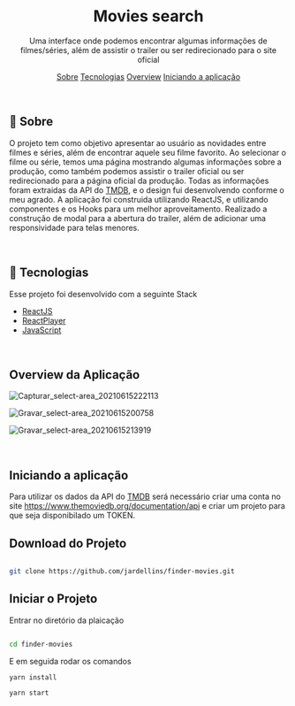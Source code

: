 <h1 align="center">
    Movies search
</h1>
<p align="center">Uma interface onde podemos encontrar algumas informações de filmes/séries, além de assistir o trailer ou ser redirecionado para o site oficial</p>

<p align="center">
 <a href="#sobre">Sobre</a> 
 <a href="#tecnologias">Tecnologias</a>
 <a href="#overview">Overview</a>
 <a href="#iniciando">Iniciando a aplicação</a>
</p>

<br/>
<a id="sobre"></a>

## :scroll: Sobre

O projeto tem como objetivo apresentar ao usuário as novidades entre filmes e séries, além de encontrar aquele seu filme favorito. Ao selecionar o filme ou série, temos uma página mostrando algumas informações sobre a produção, como também podemos assistir o trailer oficial ou ser redirecionado para a página oficial da produção. Todas as informações foram extraidas da API do [TMDB](https://www.themoviedb.org/), e o design fui desenvolvendo conforme o meu agrado. A aplicação foi construida utilizando ReactJS, e utilizando componentes e os Hooks para um melhor aproveitamento. Realizado a construção de modal para a abertura do trailer, além de adicionar uma responsividade para telas menores.

<br/>
<a id="tecnologias"></a>

## :wrench: Tecnologias

Esse projeto foi desenvolvido com a seguinte Stack

- [ReactJS](https://reactjs.org/)
- [ReactPlayer](https://www.npmjs.com/package/react-player)
- [JavaScript](https://developer.mozilla.org/pt-BR/docs/Web/JavaScript)

<br/>
<a id="overview"></a>

## Overview da Aplicação

![Capturar_select-area_20210615222113](https://user-images.githubusercontent.com/44972197/122143560-14541300-ce28-11eb-84c7-c91935669082.png)

![Gravar_select-area_20210615200758](https://user-images.githubusercontent.com/44972197/122143638-32ba0e80-ce28-11eb-8199-cbc66acf328c.gif)

![Gravar_select-area_20210615213919](https://user-images.githubusercontent.com/44972197/122143672-46fe0b80-ce28-11eb-9fca-e67114140275.gif)

<br/>
<a id="iniciando"></a>

## Iniciando a aplicação

Para utilizar os dados da API do [TMDB](https://www.themoviedb.org/) será necessário criar uma conta no site https://www.themoviedb.org/documentation/api e criar um projeto para que seja disponibilado um TOKEN.

## Download do Projeto

```sh

git clone https://github.com/jardellins/finder-movies.git

```

## Iniciar o Projeto

Entrar no diretório da plaicação

```sh

cd finder-movies

```

E em seguida rodar os comandos

```sh
yarn install

yarn start
```